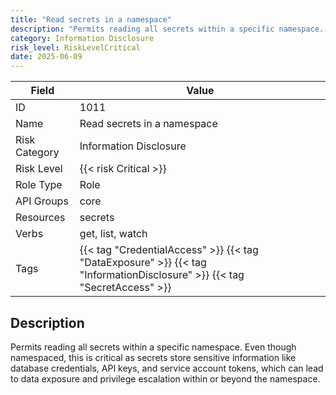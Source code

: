 ```yaml
---
title: "Read secrets in a namespace"
description: "Permits reading all secrets within a specific namespace. Even though namespaced, this is critical as secrets store sensitive information like database credentials, API keys, and service account tokens, which can lead to data exposure and privilege escalation within or beyond the namespace."
category: Information Disclosure
risk_level: RiskLevelCritical
date: 2025-06-09
---
```


| Field         | Value                                                                                                                    |
| ------------- | ------------------------------------------------------------------------------------------------------------------------ |
| ID            | 1011                                                                                                                     |
| Name          | Read secrets in a namespace                                                                                              |
| Risk Category | Information Disclosure                                                                                                   |
| Risk Level    | {{< risk Critical >}}                                                                                                    |
| Role Type     | Role                                                                                                                     |
| API Groups    | core                                                                                                                     |
| Resources     | secrets                                                                                                                  |
| Verbs         | get, list, watch                                                                                                         |
| Tags          | {{< tag "CredentialAccess" >}} {{< tag "DataExposure" >}} {{< tag "InformationDisclosure" >}} {{< tag "SecretAccess" >}} |

## Description

Permits reading all secrets within a specific namespace. Even though namespaced, this is critical as secrets store sensitive information like database credentials, API keys, and service account tokens, which can lead to data exposure and privilege escalation within or beyond the namespace.
